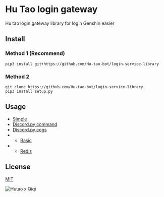 # Hu Tao login gateway
Hu tao login gateway library for login Genshin easier

## Install
### Method 1 (Recommend)
```
pip3 install git+https://github.com/Hu-tao-bot/login-service-library
```
### Method 2
```
git clone https://github.com/Hu-tao-bot/login-service-library
pip3 install setup.py
```

## Usage
- [Simple](./example/basic.py)
- [Discord.py command](./example/discordpy.py)
- [Discord.py cogs](./example/discord_cog/)
- - [Basic](./example/discord_cog/basic/)
- - [Redis](./example/discord_cog/redis/)

## License 
[MIT](./LICENSE)

![Hutao x Qiqi](https://media.tenor.com/xz6dyBgl6zsAAAAC/hu-tao.gif)